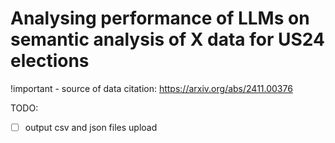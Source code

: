 # Analysing performance of LLMs on semantic analysis of X data for US24 elections

!important - source of data citation: https://arxiv.org/abs/2411.00376

TODO:

- [ ] output csv and json files upload 

